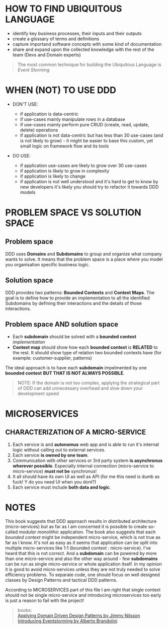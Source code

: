 # HOW TO FIND UBIQUITOUS LANGUAGE
- identify key business processes, their inputs and their outputs
- create a glossary of terms and definitions
- capture importand software concepts with some kind of documentation
- share and expand upon the collected knowledge with the rest of the team (Devs and Domain experts)
> The most common technique for building the Ubiquitous Language is *Event Storming*

# WHEN (NOT) TO USE DDD
- DON'T USE:
  - if application is data-centric
  - if use-cases mainly manipulate rows in a database
  - if use-cases mainly perform pure CRUD (create, read, update, delete) operations
  - if application is not data-centric but has less than 30 use-cases (and is not likely to grow) - it might
  be easier to base this custom, yet small logic on framework flow and its tools
  
- DO USE:
  - if application use-cases are likely to grow over 30 use-cases
  - if application is likely to grow in complexity
  - if application is likely to change
  - if application is not well understood and it's hard to get to know by new developers 
  it's likely you should try to refactor it towards DDD models

# PROBLEM SPACE VS SOLUTION SPACE
## Problem space
DDD uses **Domains** and **Subdomains** to group and organize what company wants to solve. It means that
the problem space is a place where you model you organisation specific business logic.

## Solution space
DDD provides two patterns: **Bounded Contexts** and **Context Maps**. The goal is to define how 
to provide an implementation to all the identified Subdomains by defining their interactions and
the details of those interactions.

## Problem space AND solution space
- Each **subdomain** should be solved with a **bounded context** *implementation*
- **Context map** should show how each **bounded context** is **RELATED** to the rest. It should 
show type of relation two bounded contexts have (for example: customer-supplier, patterns)

The ideal approach is to have each **subdomain** impelmented by one **bounded context** **BUT THAT IS NOT
ALWAYS POSSIBLE**.

> NOTE: If the domain is not too complex, applying the strategical part of DDD can add unnecessary overhead
and slow down your development speed

# MICROSERVICES
## CHARACTERIZATION OF A MICRO-SERVICE
1. Each service is and **autonomus** web app and is able to run it's internal logic without calling out 
to external services.
1. Each service **is owned by one team**.
1. Communication with other services or 3rd party system **is asynchronus wherever possible**. Especially
internal connection (micro-service to micro-service) **must not be** synchronus!
1. It all should have its own UI as well as API (for me this need is dumb as fuck! Y do you need UI when you dont?)
1. Each service must include **both data and logic**.

# NOTES
This book suggests that DDD approach results in distributed architecture (micro-services) but as far
as I am concerned it is possible to create so-called *modular monolithic* application. The book also
suggests that each *bounded context* might be independent micro-service, which is not true as far as I know.
It's not as easy as it seems that application can be split into multiple micro-services like 1:1
(bounded context : micro-service). I've heard that this is not correct. And a **subdomain** can be
powered by more than one micro-service and also the other way around - few **subdomains** can be 
run as single micro-service or whole application itself. In my opinion it is good to avoid micro-services
unless they are not truly needed to solve efficiency problems. To separate code, one should focus on
well designed classes by Design Patterns and tactical DDD patterns.

According to MICROSERVICES part of this file I am right that single context should not be single 
micro-service and introducing microservices too early is just a reason to fail with the project!

> books:<br>
> [Applying Domain Driven Design Patterns by Jimmy Nilsson](https://www.amazon.com/Applying-Domain-Driven-Design-Patterns-Examples/dp/0321268202)<br>
> [Introducing Eventstorming by Alberto Brandolini](https://leanpub.com/introducing_eventstorming)<br>
